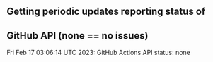 
## Getting periodic updates reporting status of 
## GitHub API (none == no issues)


Fri Feb 17 03:06:14 UTC 2023: GitHub Actions API status: none
